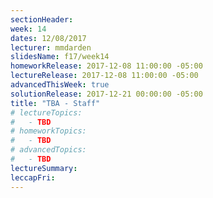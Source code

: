 ```yaml
---
sectionHeader:
week: 14
dates: 12/08/2017
lecturer: mmdarden
slidesName: f17/week14
homeworkRelease: 2017-12-08 11:00:00 -05:00
lectureRelease: 2017-12-08 11:00:00 -05:00
advancedThisWeek: true
solutionRelease: 2017-12-21 00:00:00 -05:00
title: "TBA - Staff"
# lectureTopics:
#   - TBD
# homeworkTopics:
#   - TBD
# advancedTopics:
#   - TBD
lectureSummary:
leccapFri:
---
```

